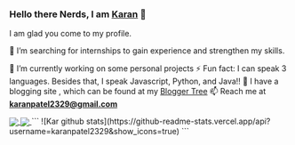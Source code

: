 ### Hello there Nerds, I am [Karan](https://karanpatel.netlify.app) 👋
I am glad you come to my profile.

🔭 I’m searching for internships to gain experience and strengthen my skills. 

🌱 I’m currently working on some personal projects
⚡ Fun fact: I can speak 3 languages. Besides that, I speak Javascript, Python, and Java!!
💎 I have a blogging site , which can be found at my [Blogger Tree](https://www.thebloggertree.in/)
📫 Reach me at **[karanpatel2329@gmail.com](mailto:karanpatel2329@gmail.com)**




<a href="https://github.com/anuraghazra/github-readme-stats">
  <img align="center" src="https://github-readme-stats.vercel.app/api?username=karanpatel2329&show_icons=true&hide=issues" />
</a>
<a href="https://github.com/anuraghazra/github-readme-stats">
  <img align="center" src="https://github-readme-stats.vercel.app/api/top-langs/?username=karanpatel2329&layout=compact" />
</a>
```
![Kar github stats](https://github-readme-stats.vercel.app/api?username=karanpatel2329&show_icons=true)
```

